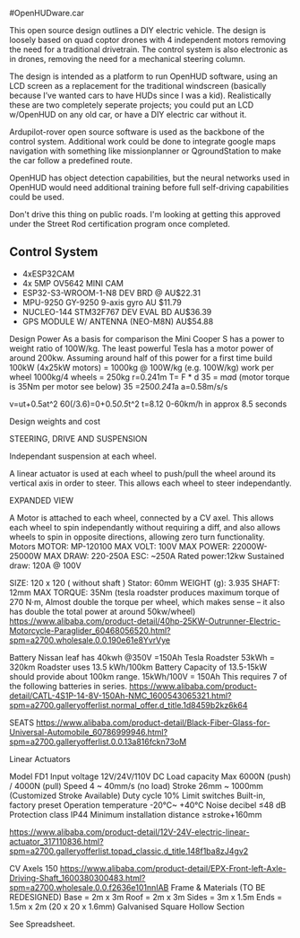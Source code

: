 #OpenHUDware.car

This open source design outlines a DIY electric vehicle. The design is loosely based on quad coptor drones with 4 independent motors removing the need for a traditional drivetrain. The control system is also electronic as in drones, removing the need for a mechanical steering column. 











The design is intended as a platform to run OpenHUD software, using an LCD screen as a replacement for the traditional windscreen (basically because I’ve wanted cars to have HUDs since I was a kid). Realistically these are two completely seperate projects; you could put an LCD w/OpenHUD on any old car, or have a DIY electric car without it. 

Ardupilot-rover open source software is used as the backbone of the control system. Additional work could be done to integrate google maps navigation with something like missionplanner or QgroundStation to make the car follow a predefined route. 

OpenHUD has object detection capabilities, but the neural networks used in OpenHUD would need additional training before full self-driving capabilities could be used. 

Don't drive this thing on public roads. I'm looking at getting this approved under the Street Rod certification program once completed. 

## Control System
* 4xESP32CAM 
* 4x 5MP OV5642 MINI CAM 
* ESP32-S3-WROOM-1-N8 DEV BRD @ AU$22.31
* MPU-9250 GY-9250 9-axis gyro AU $11.79
* NUCLEO-144 STM32F767 DEV EVAL BD AU$36.39 
* GPS MODULE W/ ANTENNA (NEO-M8N) AU$54.88
    
Design Power
As a basis for comparison the Mini Cooper S has a power to weight ratio of 100W/kg. The least powerful Tesla has a motor power of around 200kw. Assuming around half of this power for a first time build
100kW (4x25kW motors) = 1000kg @ 100W/kg (e.g. 100W/kg)
work per wheel
1000kg/4 wheels = 250kg
r=0.241m
T= F * d
35 = m*a*d 		(motor torque is 35Nm per motor see below)
35 =250*0.241*a
a=0.58m/s/s

v=ut+0.5at^2
60(/3.6)=0+0.5*0.5*t^2
t=8.12
0-60km/h in approx 8.5 seconds

Design weights and cost



STEERING, DRIVE AND SUSPENSION

Independant suspension at each wheel.








A linear actuator is used at each wheel to push/pull the wheel around its vertical axis in order to steer. This allows each wheel to steer independantly.

EXPANDED VIEW










A Motor is attached to each wheel, connected by a CV axel. This allows each wheel to spin independantly without requiring a diff, and also allows wheels to spin in opposite directions, allowing zero turn functionality.
Motors
MOTOR: MP-120100
MAX VOLT: 100V
MAX POWER: 22000W-25000W
MAX DRAW: 220-250A
ESC: ~250A
Rated power:12kw
Sustained draw: 120A @ 100V

SIZE: 120 x 120 ( without shaft )
Stator: 60mm
WEIGHT (g): 3.935
SHAFT: 12mm
MAX TORQUE: 35Nm (tesla roadster produces maximum torque of 270 N⋅m, Almost double the torque per wheel, which makes sense – it also has double the total power at around 50kw/wheel)
https://www.alibaba.com/product-detail/40hp-25KW-Outrunner-Electric-Motorcycle-Paraglider_60468056520.html?spm=a2700.wholesale.0.0.190e61e8YvrVye

Battery 
Nissan leaf has 40kwh @350V =150Ah
Tesla Roadster 53kWh = 320km
Roadster uses 13.5 kWh/100km
Battery Capacity of 13.5-15kW should provide about 100km range.
15kWh/100V = 150Ah 
This requires 7 of the following batteries in series.
https://www.alibaba.com/product-detail/CATL-4S1P-14-8V-150Ah-NMC_1600543065321.html?spm=a2700.galleryofferlist.normal_offer.d_title.1d8459b2kz6k64



SEATS
https://www.alibaba.com/product-detail/Black-Fiber-Glass-for-Universal-Automobile_60786999946.html?spm=a2700.galleryofferlist.0.0.13a816fckn73oM

Linear Actuators

Model
FD1
Input voltage
12V/24V/110V DC
Load capacity
Max 6000N (push) / 4000N (pull)
Speed
4 ~ 40mm/s (no load)
Stroke
26mm ~ 1000mm (Customized Stroke Available)
Duty cycle
10%
Limit switches
Built-in, factory preset
Operation temperature
-20°C~ +40°C
Noise decibel
≤48 dB
Protection class
IP44
Minimum installation distance
≥stroke+160mm

https://www.alibaba.com/product-detail/12V-24V-electric-linear-actuator_317110836.html?spm=a2700.galleryofferlist.topad_classic.d_title.148f1ba8zJ4gv2


CV Axels 150
https://www.alibaba.com/product-detail/EPX-Front-left-Axle-Driving-Shaft_1600380300483.html?spm=a2700.wholesale.0.0.f2636e101nnIAB
Frame & Materials (TO BE REDESIGNED)
Base = 2m x 3m
Roof = 2m x 3m
Sides = 3m x 1.5m
Ends = 1.5m x 2m
(20 x 20 x 1.6mm) Galvanised Square Hollow Section

See Spreadsheet.    
      


